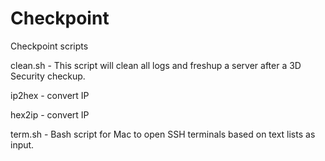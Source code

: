 # Checkpoint
Checkpoint scripts

clean.sh - This script will clean all logs and freshup a server after a 3D Security checkup.

ip2hex - convert IP

hex2ip - convert IP

term.sh - Bash script for Mac to open SSH terminals based on text lists as input.
